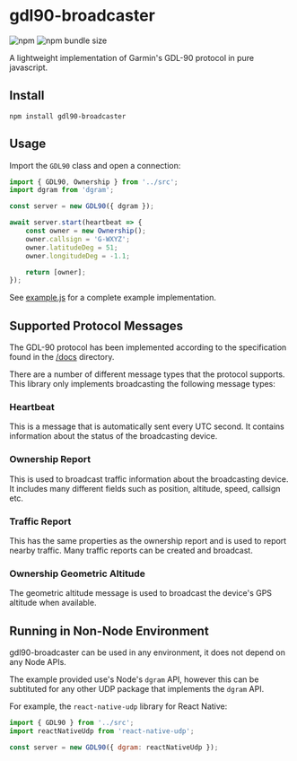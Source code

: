 # gdl90-broadcaster

![npm](https://img.shields.io/npm/v/gdl90-broadcaster)
![npm bundle size](https://img.shields.io/bundlephobia/min/gdl90-broadcaster)

A lightweight implementation of Garmin's GDL-90 protocol in pure javascript.

## Install

```shell
npm install gdl90-broadcaster
```

## Usage

Import the `GDL90` class and open a connection:

```javascript
import { GDL90, Ownership } from '../src';
import dgram from 'dgram';

const server = new GDL90({ dgram });

await server.start(heartbeat => {
	const owner = new Ownership();
	owner.callsign = 'G-WXYZ';
	owner.latitudeDeg = 51;
	owner.longitudeDeg = -1.1;

	return [owner];
});
```

See [example.js](./tests/example.js) for a complete example implementation.

## Supported Protocol Messages

The GDL-90 protocol has been implemented according to the specification found in the [/docs](./docs/GDL90_Public_ICD_RevA.PDF) directory.

There are a number of different message types that the protocol supports.
This library only implements broadcasting the following message types:

### Heartbeat

This is a message that is automatically sent every UTC second.
It contains information about the status of the broadcasting device.

### Ownership Report

This is used to broadcast traffic information about the broadcasting device.
It includes many different fields such as position, altitude, speed, callsign etc.

### Traffic Report

This has the same properties as the ownership report and is used to report nearby traffic.
Many traffic reports can be created and broadcast.

### Ownership Geometric Altitude

The geometric altitude message is used to broadcast the device's GPS altitude when available.

## Running in Non-Node Environment

gdl90-broadcaster can be used in any environment, it does not depend on any Node APIs.

The example provided use's Node's `dgram` API, however this can be subtituted for any other UDP package that implements the `dgram` API.

For example, the `react-native-udp` library for React Native:

```javascript
import { GDL90 } from '../src';
import reactNativeUdp from 'react-native-udp';

const server = new GDL90({ dgram: reactNativeUdp });
```
